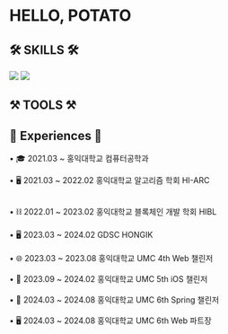 <!--
**kwaktato/kwaktato** is a ✨ _special_ ✨ repository because its `README.md` (this file) appears on your GitHub profile.
-->

<h1>HELLO, POTATO</h1>

<h2>🛠️ SKILLS 🛠️</h2>
<div align="left">
  <img src="https://img.shields.io/badge/Spring-6DB33F?style=flat-square&logo=Spring&logoColor=white"/>
  <img src="https://img.shields.io/badge/SpringBoot-6DB33F?style=flat-square&logo=SpringBoot&logoColor=white"/>
</div>

<h2>⚒️ TOOLS ⚒️</h2>
<div align="left">
  
</div>

<h2>💼 Experiences 💼</h2>
<p align="left">
  <p>• 🎓 2021.03 ~ 홍익대학교 컴퓨터공학과</p>
  <p>• 🖥️ 2021.03 ~ 2022.02 홍익대학교 알고리즘 학회 HI-ARC</p>
  <br>• ⛓️ 2022.01 ~ 2023.02 홍익대학교 블록체인 개발 학회 HIBL</br>
  <br>• 🖥️ 2023.03 ~ 2024.02 GDSC HONGIK</br>
  <br>• 🌐 2023.03 ~ 2023.08 홍익대학교 UMC 4th Web 챌린저</br>
  <br>• 📱 2023.09 ~ 2024.02 홍익대학교 UMC 5th iOS 챌린저</br>
  <br>• 🌱 2024.03 ~ 2024.08 홍익대학교 UMC 6th Spring 챌린저</br>
  <br>• 🖥️ 2024.03 ~ 2024.08 홍익대학교 UMC 6th  Web 파트장</br>
</p>
